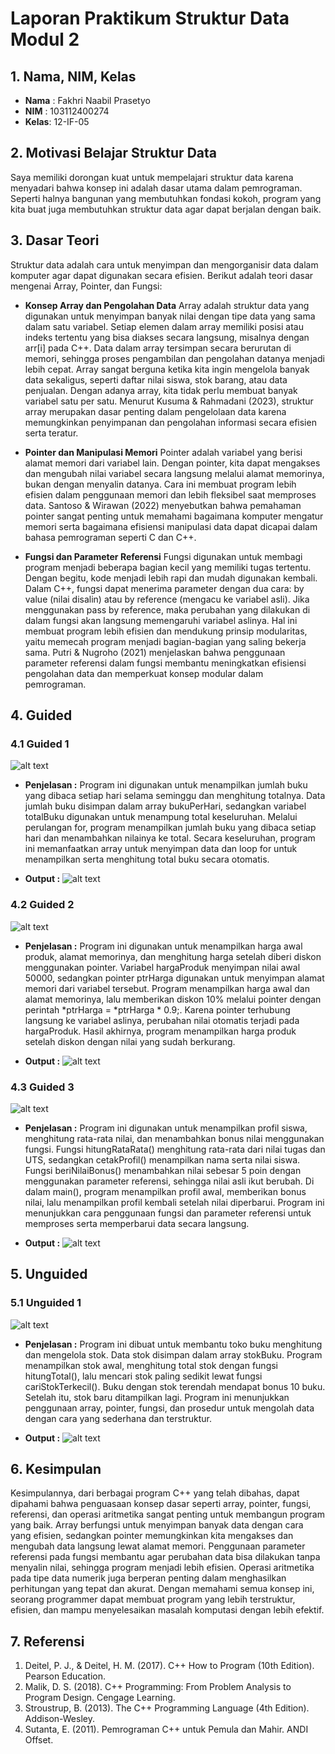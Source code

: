 # Laporan Praktikum Struktur Data Modul 2

## 1. Nama, NIM, Kelas
- **Nama** : Fakhri Naabil Prasetyo
- **NIM**  : 103112400274
- **Kelas**: 12-IF-05

## 2. Motivasi Belajar Struktur Data
Saya memiliki dorongan kuat untuk mempelajari struktur data karena menyadari bahwa konsep ini adalah dasar utama dalam pemrograman. Seperti halnya bangunan yang membutuhkan fondasi kokoh, program yang kita buat juga membutuhkan struktur data agar dapat berjalan dengan baik.

## 3. Dasar Teori
Struktur data adalah cara untuk menyimpan dan mengorganisir data dalam komputer agar dapat digunakan secara efisien. Berikut adalah teori dasar mengenai Array, Pointer, dan Fungsi:
- **Konsep Array dan Pengolahan Data**
Array adalah struktur data yang digunakan untuk menyimpan banyak nilai dengan tipe data yang sama dalam satu variabel. Setiap elemen dalam array memiliki posisi atau indeks tertentu yang bisa diakses secara langsung, misalnya dengan arr[i] pada C++. Data dalam array tersimpan secara berurutan di memori, sehingga proses pengambilan dan pengolahan datanya menjadi lebih cepat. Array sangat berguna ketika kita ingin mengelola banyak data sekaligus, seperti daftar nilai siswa, stok barang, atau data penjualan. Dengan adanya array, kita tidak perlu membuat banyak variabel satu per satu.
Menurut Kusuma & Rahmadani (2023), struktur array merupakan dasar penting dalam pengelolaan data karena memungkinkan penyimpanan dan pengolahan informasi secara efisien serta teratur.

- **Pointer dan Manipulasi Memori**
Pointer adalah variabel yang berisi alamat memori dari variabel lain. Dengan pointer, kita dapat mengakses dan mengubah nilai variabel secara langsung melalui alamat memorinya, bukan dengan menyalin datanya. Cara ini membuat program lebih efisien dalam penggunaan memori dan lebih fleksibel saat memproses data. Santoso & Wirawan (2022) menyebutkan bahwa pemahaman pointer sangat penting untuk memahami bagaimana komputer mengatur memori serta bagaimana efisiensi manipulasi data dapat dicapai dalam bahasa pemrograman seperti C dan C++.

- **Fungsi dan Parameter Referensi**
Fungsi digunakan untuk membagi program menjadi beberapa bagian kecil yang memiliki tugas tertentu. Dengan begitu, kode menjadi lebih rapi dan mudah digunakan kembali. Dalam C++, fungsi dapat menerima parameter dengan dua cara: by value (nilai disalin) atau by reference (mengacu ke variabel asli). Jika menggunakan pass by reference, maka perubahan yang dilakukan di dalam fungsi akan langsung memengaruhi variabel aslinya. Hal ini membuat program lebih efisien dan mendukung prinsip modularitas, yaitu memecah program menjadi bagian-bagian yang saling bekerja sama.
Putri & Nugroho (2021) menjelaskan bahwa penggunaan parameter referensi dalam fungsi membantu meningkatkan efisiensi pengolahan data dan memperkuat konsep modular dalam pemrograman.


## 4. Guided
### 4.1 Guided 1
![alt text](Screenshot/Guided1.png)

- **Penjelasan  :**
 Program ini digunakan untuk menampilkan jumlah buku yang dibaca setiap hari selama seminggu dan menghitung totalnya. Data jumlah buku disimpan dalam array bukuPerHari, sedangkan variabel totalBuku digunakan untuk menampung total keseluruhan. Melalui perulangan for, program menampilkan jumlah buku yang dibaca setiap hari dan menambahkan nilainya ke total. Secara keseluruhan, program ini memanfaatkan array untuk menyimpan data dan loop for untuk menampilkan serta menghitung total buku secara otomatis.

- **Output  :**
![alt text](Screenshot/Output-Guided1.png)

### 4.2 Guided 2
![alt text](Screenshot/Guided2.png)

- **Penjelasan  :**
 Program ini digunakan untuk menampilkan harga awal produk, alamat memorinya, dan menghitung harga setelah diberi diskon menggunakan pointer. Variabel hargaProduk menyimpan nilai awal 50000, sedangkan pointer ptrHarga digunakan untuk menyimpan alamat memori dari variabel tersebut. Program menampilkan harga awal dan alamat memorinya, lalu memberikan diskon 10% melalui pointer dengan perintah *ptrHarga = *ptrHarga * 0.9;. Karena pointer terhubung langsung ke variabel aslinya, perubahan nilai otomatis terjadi pada hargaProduk. Hasil akhirnya, program menampilkan harga produk setelah diskon dengan nilai yang sudah berkurang.

- **Output  :**
![alt text](Screenshot/Output-Guided2.png)

### 4.3 Guided 3
![alt text](Screenshot/Guided3.png)

- **Penjelasan  :**
 Program ini digunakan untuk menampilkan profil siswa, menghitung rata-rata nilai, dan menambahkan bonus nilai menggunakan fungsi. Fungsi hitungRataRata() menghitung rata-rata dari nilai tugas dan UTS, sedangkan cetakProfil() menampilkan nama serta nilai siswa. Fungsi beriNilaiBonus() menambahkan nilai sebesar 5 poin dengan menggunakan parameter referensi, sehingga nilai asli ikut berubah. Di dalam main(), program menampilkan profil awal, memberikan bonus nilai, lalu menampilkan profil kembali setelah nilai diperbarui. Program ini menunjukkan cara penggunaan fungsi dan parameter referensi untuk memproses serta memperbarui data secara langsung.

- **Output  :**
![alt text](Screenshot/Output-Guided3.png)

## 5. Unguided
### 5.1 Unguided 1
![alt text](Screenshot/Unguided1.png)

- **Penjelasan  :**
 Program ini dibuat untuk membantu toko buku menghitung dan mengelola stok. Data stok disimpan dalam array stokBuku. Program menampilkan stok awal, menghitung total stok dengan fungsi hitungTotal(), lalu mencari stok paling sedikit lewat fungsi cariStokTerkecil(). Buku dengan stok terendah mendapat bonus 10 buku. Setelah itu, stok baru ditampilkan lagi. Program ini menunjukkan penggunaan array, pointer, fungsi, dan prosedur untuk mengolah data dengan cara yang sederhana dan terstruktur.

- **Output  :**
![alt text](Screenshot/Output-Unguided1.png)


## 6. Kesimpulan
Kesimpulannya, dari berbagai program C++ yang telah dibahas, dapat dipahami bahwa penguasaan konsep dasar seperti array, pointer, fungsi, referensi, dan operasi aritmetika sangat penting untuk membangun program yang baik. Array berfungsi untuk menyimpan banyak data dengan cara yang efisien, sedangkan pointer memungkinkan kita mengakses dan mengubah data langsung lewat alamat memori. Penggunaan parameter referensi pada fungsi membantu agar perubahan data bisa dilakukan tanpa menyalin nilai, sehingga program menjadi lebih efisien. Operasi aritmetika pada tipe data numerik juga berperan penting dalam menghasilkan perhitungan yang tepat dan akurat. Dengan memahami semua konsep ini, seorang programmer dapat membuat program yang lebih terstruktur, efisien, dan mampu menyelesaikan masalah komputasi dengan lebih efektif.

## 7. Referensi
1. Deitel, P. J., & Deitel, H. M. (2017). C++ How to Program (10th Edition). Pearson Education.
2. Malik, D. S. (2018). C++ Programming: From Problem Analysis to Program Design. Cengage Learning.
3. Stroustrup, B. (2013). The C++ Programming Language (4th Edition). Addison-Wesley.
4. Sutanta, E. (2011). Pemrograman C++ untuk Pemula dan Mahir. ANDI Offset.